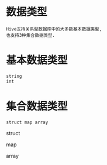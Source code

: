 
# 数据类型

    Hive支持关系型数据库中的大多数基本数据类型,
    也支持3种集合数据类型.

# 基本数据类型
  
    string
    int
    
      
# 集合数据类型

    struct map array
    
struct 

map 

array







              